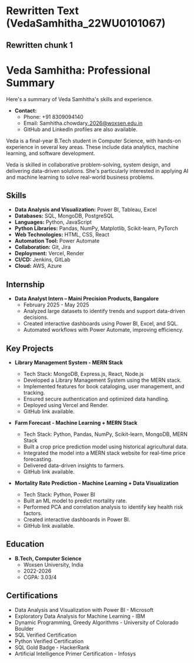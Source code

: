 # Rewritten Text (VedaSamhitha_22WU0101067)



## Rewritten chunk 1

# Veda Samhitha: Professional Summary

Here's a summary of Veda Samhitha's skills and experience.

*   **Contact:**
    *   Phone: +91 8309094140
    *   Email: Samhitha.chowdary\_2026@woxsen.edu.in
    *   GitHub and LinkedIn profiles are also available.

Veda is a final-year B.Tech student in Computer Science, with hands-on experience in several key areas. These include data analytics, machine learning, and software development.

Veda is skilled in collaborative problem-solving, system design, and delivering data-driven solutions. She's particularly interested in applying AI and machine learning to solve real-world business problems.

## Skills

*   **Data Analysis and Visualization:** Power BI, Tableau, Excel
*   **Databases:** SQL, MongoDB, PostgreSQL
*   **Languages:** Python, JavaScript
*   **Python Libraries:** Pandas, NumPy, Matplotlib, Scikit-learn, PyTorch
*   **Web Technologies:** HTML, CSS, React
*   **Automation Tool:** Power Automate
*   **Collaboration:** Git, Jira
*   **Deployment:** Vercel, Render
*   **CI/CD:** Jenkins, GitLab
*   **Cloud:** AWS, Azure

## Internship

*   **Data Analyst Intern – Maini Precision Products, Bangalore**
    *   February 2025 - May 2025
    *   Analyzed large datasets to identify trends and support data-driven decisions.
    *   Created interactive dashboards using Power BI, Excel, and SQL.
    *   Automated workflows with Power Automate, improving efficiency.

## Key Projects

*   **Library Management System - MERN Stack**
    *   Tech Stack: MongoDB, Express.js, React, Node.js
    *   Developed a Library Management System using the MERN stack.
    *   Implemented features for book cataloging, user management, and tracking.
    *   Ensured secure authentication and optimized data handling.
    *   Deployed using Vercel and Render.
    *   GitHub link available.

*   **Farm Forecast - Machine Learning + MERN Stack**
    *   Tech Stack: Python, Pandas, NumPy, Scikit-learn, MongoDB, MERN Stack
    *   Built a crop price prediction model using historical agricultural data.
    *   Integrated the model into a MERN stack website for real-time price forecasting.
    *   Delivered data-driven insights to farmers.
    *   GitHub link available.

*   **Mortality Rate Prediction - Machine Learning + Data Visualization**
    *   Tech Stack: Python, Power BI
    *   Built an ML model to predict mortality rate.
    *   Performed PCA and correlation analysis to identify key health risk factors.
    *   Created interactive dashboards in Power BI.
    *   GitHub link available.

## Education

*   **B.Tech, Computer Science**
    *   Woxsen University, India
    *   2022-2026
    *   CGPA: 3.03/4

## Certifications

*   Data Analysis and Visualization with Power BI - Microsoft
*   Exploratory Data Analysis for Machine Learning - IBM
*   Dynamic Programming, Greedy Algorithms - University of Colorado Boulder
*   SQL Verified Certification
*   Python Verified Certification
*   SQL Gold Badge - HackerRank
*   Artificial Intelligence Primer Certification - Infosys
